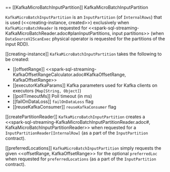 == [[KafkaMicroBatchInputPartition]] KafkaMicroBatchInputPartition

`KafkaMicroBatchInputPartition` is an `InputPartition` (of `InternalRows`) that is used (<<creating-instance, created>>) exclusively when `KafkaMicroBatchReader` is requested for <<spark-sql-streaming-KafkaMicroBatchReader.adoc#planInputPartitions, input partitions>> (when `DataSourceV2ScanExec` physical operator is requested for the partitions of the input RDD).

[[creating-instance]]
`KafkaMicroBatchInputPartition` takes the following to be created:

* [[offsetRange]] <<spark-sql-streaming-KafkaOffsetRangeCalculator.adoc#KafkaOffsetRange, KafkaOffsetRange>>
* [[executorKafkaParams]] Kafka parameters used for Kafka clients on executors (`Map[String, Object]`)
* [[pollTimeoutMs]] Poll timeout (in ms)
* [[failOnDataLoss]] `failOnDataLoss` flag
* [[reuseKafkaConsumer]] `reuseKafkaConsumer` flag

[[createPartitionReader]]
`KafkaMicroBatchInputPartition` creates a <<spark-sql-streaming-KafkaMicroBatchInputPartitionReader.adoc#, KafkaMicroBatchInputPartitionReader>> when requested for a `InputPartitionReader[InternalRow]` (as a part of the `InputPartition` contract).

[[preferredLocations]]
`KafkaMicroBatchInputPartition` simply requests the given <<offsetRange, KafkaOffsetRange>> for the optional `preferredLoc` when requested for `preferredLocations` (as a part of the `InputPartition` contract).
